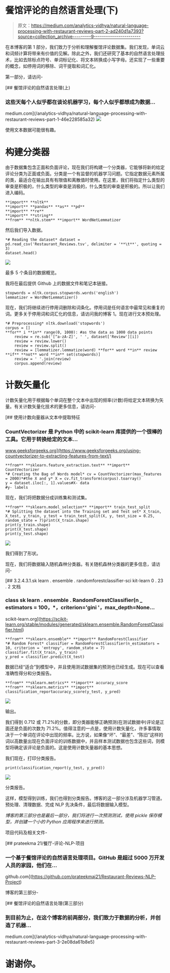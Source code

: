 # 餐馆评论的自然语言处理(下)

> 原文：<https://medium.com/analytics-vidhya/natural-language-processing-with-restaurant-reviews-part-2-ad240d1a7393?source=collection_archive---------9----------------------->

在本博客的第 1 部分，我们致力于分析和理解餐馆评论数据集。我们发现，单词云和词频计算将带来有价值的见解。除此之外，我们还研究了基本的自然语言处理技术，比如去除标点符号、单词标记化、将文本转换成小写字母。还实现了一些重要的概念，如停用词的移除、词干提取和词汇化。

第一部分，请访问-

[](/analytics-vidhya/natural-language-processing-with-restaurant-reviews-part-1-46e228585a32) [## 餐馆评论的自然语言处理(上)

### 这些天每个人似乎都在谈论机器学习，每个人似乎都想成为数据…

medium.com](/analytics-vidhya/natural-language-processing-with-restaurant-reviews-part-1-46e228585a32) ![](img/eafeb2a6e6301ae4b0b3f179a198fdfe.png)

使用文本数据可能很有趣。

# 构建分类器

由于数据集包含正面和负面评论，现在我们将构建一个分类器，它能够将新的给定评论分类为正面或负面。分类是一个有监督的机器学习问题。它指定数据元素所属的类，最适合在输出具有有限值和离散值时使用。在这里，我们将指定什么类型的审查是积极的，什么类型的审查是消极的，什么类型的审查是积极的。所以让我们进入编码。

```
**import** **nltk** 
**import** **pandas** **as** **pd** 
**import** **re** 
**import** **string** 
**from** **nltk.stem** **import** WordNetLemmatizer
```

然后我们导入数据。

```
*# Reading the dataset* dataset = pd.read_csv('Restaurant_Reviews.tsv', delimiter = '**\t**', quoting = 3)
dataset.head()
```

![](img/db6b7e0862ab146025c4ee35ffbce6ae.png)

最多 5 个条目的数据概览。

我将在最后提供 Github 上的数据文件和笔记本链接。

```
stopwords = nltk.corpus.stopwords.words('english')
lemmatizer = WordNetLemmatizer()
```

现在，我们将继续进行停用词删除和词条化。停用词是任何语言中最常见和重复的词。更多关于停用词和词汇化的信息，请访问我的博客 1。现在进行文本预处理。

```
*# Preprocessing* nltk.download('stopwords')
corpus = []
**for** i **in** range(0, 1000): #as the data as 1000 data points
    review = re.sub('[^a-zA-Z]', ' ', dataset['Review'][i])
    review = review.lower()
    review = review.split()
    review = [lemmatizer.lemmatize(word) **for** word **in** review **if** **not** word **in** set(stopwords)]
    review = ' '.join(review)
    corpus.append(review)
```

# **计数矢量化**

计数矢量化用于根据每个单词在整个文本中出现的频率(计数)将给定文本转换为矢量。有关计数矢量化技术的更多信息，请访问-

[](https://www.geeksforgeeks.org/using-countvectorizer-to-extracting-features-from-text/) [## 使用计数向量器从文本中提取特征

### CountVectorizer 是 Python 中的 scikit-learn 库提供的一个很棒的工具。它用于转换给定的文本…

www.geeksforgeeks.org](https://www.geeksforgeeks.org/using-countvectorizer-to-extracting-features-from-text/) 

```
**from** **sklearn.feature_extraction.text** **import** CountVectorizer
*# Creating the Bag of Words model* cv = CountVectorizer(max_features = 2000)*#the X and y* X = cv.fit_transform(corpus).toarray()
y = dataset.iloc[:, 1].values#X- data
#y- labels
```

现在，我们将把数据分成训练集和测试集。

```
**from** **sklearn.model_selection** **import** train_test_split
*# Splitting the dataset into the Training set and Test set* X_train, X_test, y_train, y_test = train_test_split(X, y, test_size = 0.25, random_state = 7)print(X_train.shape)
print(y_train.shape)
print(X_test.shape)
print(y_test.shape)
```

![](img/7d3855d9334d6ec81245ed9c9631980b.png)

我们得到了形状。

现在，我们将数据输入随机森林分类器。有关随机森林分类器的更多信息，请访问-

[](https://scikit-learn.org/stable/modules/generated/sklearn.ensemble.RandomForestClassifier.html) [## 3.2.4.3.1.sk learn . ensemble . randomforestclassifier-sci kit-learn 0 . 23 . 2 文档

### class sk learn . ensemble . RandomForestClassifier(n _ estimators = 100，*，criterion='gini '，max_depth=None…

scikit-learn.org](https://scikit-learn.org/stable/modules/generated/sklearn.ensemble.RandomForestClassifier.html) 

```
**from** **sklearn.ensemble** **import** RandomForestClassifier
*# Random Forest* classifier = RandomForestClassifier(n_estimators = 10, criterion = 'entropy', random_state = 7)
classifier.fit(X_train, y_train)
y_pred = classifier.predict(X_test)
```

数据已经“适合”到模型中，并且使用测试数据集的预测也已经生成。现在可以查看准确性得分和分类报告。

```
**from** **sklearn.metrics** **import** accuracy_score
**from** **sklearn.metrics** **import** classification_reportaccuracy_score(y_test, y_pred)
```

![](img/c07744ea174374e3a744a21184ca6a49.png)

输出。

我们得到 0.712 或 71.2%的分数，即分类器能够正确预测(在测试数据中)评论是正面还是负面的次数为 71.2%。值得注意的一点是，使用计数矢量化，许多事情取决于一个单词在评论中出现的频率。比方说，如果像“坏”、“最差”、“陈旧”这样的词以高数量出现在负面评论的训练数据中，并且样本测试数据也包含这些词，则模型将确定该评论是负面的。这是使用计数矢量器的基本思想。

我们现在，打印分类报告。

```
print(classification_report(y_test, y_pred))
```

![](img/fa733385b6673fdc3f54194ee902c5ea.png)

分类报告。

这样，模型得到训练，我们也得到分类报告。博客的这一部分涉及机器学习管道。预处理、清理数据、完成 NLP 先决条件，最后将数据输入模型。

*博客的第三部分也是最后一部分，我们将进行一次预测测试，使用 pickle 保存模型，并创建一个小的 Python 应用程序来进行预测。*

项目代码及相关文件-

[](https://github.com/prateekmaj21/Restaurant-Reviews-NLP-Project) [## prateekma 21/餐厅-评论-NLP-项目

### 一个基于餐馆评论的自然语言处理项目。GitHub 是超过 5000 万开发人员的家园，他们在…

github.com](https://github.com/prateekmaj21/Restaurant-Reviews-NLP-Project) 

博客的第三部分-

[](/analytics-vidhya/natural-language-processing-with-restaurant-reviews-part-3-2e08da61b8e5) [## 餐馆评论的自然语言处理(第三部分)

### 到目前为止，在这个博客的前两部分，我们致力于数据的分析，并创造了机器…

medium.com](/analytics-vidhya/natural-language-processing-with-restaurant-reviews-part-3-2e08da61b8e5) 

# 谢谢你。